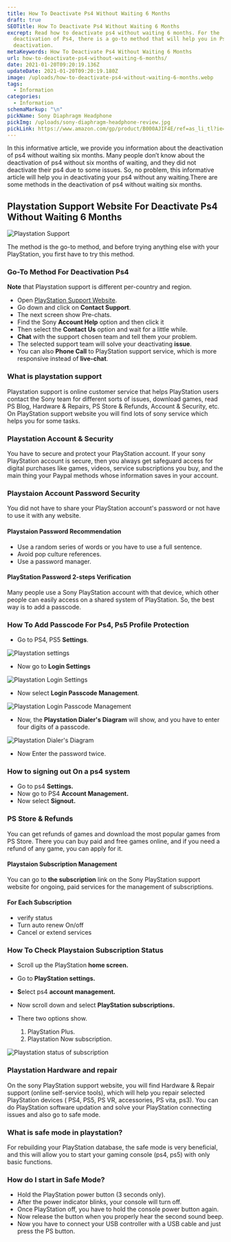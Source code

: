 ```yaml
---
title: How To Deactivate Ps4 Without Waiting 6 Months
draft: true
SEOTitle: How To Deactivate Ps4 Without Waiting 6 Months
excrept: Read how to deactivate ps4 without waiting 6 months. For the
  deactivation of Ps4, there is a go-to method that will help you in Ps4
  deactivation.
metaKeywords: How To Deactivate Ps4 Without Waiting 6 Months
url: how-to-deactivate-ps4-without-waiting-6-months/
date: 2021-01-20T09:20:19.136Z
updateDate: 2021-01-20T09:20:19.180Z
image: /uploads/how-to-deactivate-ps4-without-waiting-6-months.webp
tags:
  - Information
categories:
  - Information
schemaMarkup: "\n"
pickName: Sony Diaphragm Headphone
pickImg: /uploads/sony-diaphragm-headphone-review.jpg
pickLink: https://www.amazon.com/gp/product/B000AJIF4E/ref=as_li_tl?ie=UTF8&tag=technikaya-20&camp=1789&creative=9325&linkCode=as2&creativeASIN=B000AJIF4E&linkId=bac568bc2332dd39840b9f3d4e6c00ba
---
```

In this informative article, we provide you information about the deactivation of ps4 without waiting six months. Many people don’t know about the deactivation of ps4 without six months of waiting, and they did not deactivate their ps4 due to some issues. So, no problem, this informative article will help you in deactivating your ps4 without any waiting.There are some methods in the deactivation of ps4 without waiting six months.

## Playstation Support Website For Deactivate Ps4 Without Waiting 6 Months

![Playstation Support](/uploads/playstation-support.webp "Playstation Support")

The method is the go-to method, and before trying anything else with your PlayStation, you first have to try this method.

### Go-To Method For Deactivation Ps4

**Note** that Playstation support is different per-country and region.

* Open [PlayStation Support Website](https://www.playstation.com/en-us/support/).
* Go down and click on **Contact Support**.
* The next screen show Pre-chats.
* Find the Sony **Account Help** option and then click it
* Then select the **Contact Us** option and wait for a little while.
* **Chat** with the support chosen team and tell them your problem.
* The selected support team will solve your deactivating **issue**. 
* You can also **Phone Call** to PlayStation support service, which is more responsive instead of **live-chat**.

### What is playstation support

Playstation support is online customer service that helps PlayStation users contact the Sony team for different sorts of issues, download games, read PS Blog, Hardware & Repairs, PS Store & Refunds, Account & Security, etc. On PlayStation support website you will find lots of sony service which helps you for some tasks.

### Playstation Account & Security

You have to secure and protect your PlayStation account. If your sony PlayStation account is secure, then you always get safeguard access for digital purchases like games, videos, service subscriptions you buy, and the main thing your Paypal methods whose information saves in your account.

### Playstaion Account Password Security

You did not have to share your PlayStation account's password or not have to use it with any website.

#### Playstaion Password Recommendation

* Use a random series of words or you have to use a full sentence.
* Avoid pop culture references.
* Use a password manager.

#### PlayStation Password 2-steps Verification

Many people use a Sony PlayStation account with that device, which other people can easily access on a shared system of PlayStation. So, the best way is to add a passcode.

### How To Add Passcode For Ps4, Ps5 Profile Protection

* Go to PS4, PS5 **Settings**.

![Playstation settings](/uploads/playstation-settings.webp "Playstation settings")

* Now go to **Login Settings**



![Playstation Login Settings](/uploads/playstation-login-settings.webp "Playstation Login Settings")

* Now select **Login Passcode Management**.



![Playstation Login Passcode Management](/uploads/playstation-login-passcode-management.webp "Playstation Login Passcode Management")

* Now, the **Playstation Dialer's Diagram** will show, and you have to enter four digits of a passcode.

![Playstation Dialer's Diagram](/uploads/playstation-dialer-s-diagram.webp "Playstation Dialer's Diagram")

* Now Enter the password twice.

### How to signing out On a ps4 system

* Go to ps4 **Settings.**
* Now go to PS4 **Account Management.**
* Now select **Signout.**

### PS Store & Refunds

You can get refunds of games and download the most popular games from PS Store. There you can buy paid and free games online, and if you need a refund of any game, you can apply for it.

#### Playstaion Subscription Management

You can go to **the subscription** link on the Sony PlayStation support website for ongoing, paid services for the management of subscriptions.

#### For Each Subscription

* verify status
* Turn auto renew On/off
* Cancel or extend services

### How To Check Playstaion Subscription Status

* Scroll up the PlayStation **home screen.**
* Go to **PlayStation settings.**
* **S**elect ps4 **account management.**
* Now scroll down and select **PlayStation subscriptions.**
* There two options show.

  1. PlayStation Plus.
  2. Playstation Now subscription.

![Playstation status of subscription](/uploads/playstation-status-of-subscription.webp "Playstation status of subscription")

### Playstation Hardware and repair

On the sony PlayStation support website, you will find Hardware & Repair support (online self-service tools), which will help you repair selected PlayStation devices ( PS4, PS5, PS VR, accessories, PS vita, ps3). You can do PlayStation software updation and solve your PlayStation connecting issues and also go to safe mode.

### What is safe mode in playstation?

For rebuilding your PlayStation database, the safe mode is very beneficial, and this will allow you to start your gaming console (ps4, ps5) with only basic functions.

### How do I start in Safe Mode?

* Hold the PlayStation power button (3 seconds only).
* After the power indicator blinks, your console will turn off.
* Once PlayStation off, you have to hold the console power button again.
* Now release the button when you properly hear the second sound beep.
* Now you have to connect your USB controller with a USB cable and just press the PS button.